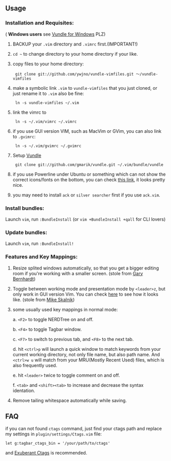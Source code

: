 ## Usage

### Installation and Requisites:
( **Windows users** see [Vundle for Windows](https://github.com/gmarik/vundle/wiki/Vundle-for-Windows) PLZ)

1. BACKUP your `.vim` directory and `.vimrc` first.(IMPORTANT!)

2. `cd ~` to change directory to your home directory if your like.

3. copy files to your home directory:

        git clone git://github.com/ywjno/vundle-vimfiles.git ～/vundle-vimfiles

4. make a symbolic link `.vim` to `vundle-vimfiles` that you just cloned, or just rename it to `.vim` also be fine:

        ln -s vundle-vimfiles ~/.vim

5. link the vimrc to

        ln -s ~/.vim/vimrc ~/.vimrc

6. if you use GUI version VIM, such as MacVim or GVim, you can also link to `.gvimrc`:

        ln -s ~/.vim/gvimrc ~/.gvimrc

7. Setup [Vundle](https://github.com/gmarik/vundle)

        git clone git://github.com/gmarik/vundle.git ~/.vim/bundle/vundle

8. if you use Powerline under Ubuntu or something which can not show the correct icons/fonts on the bottom, you can check [this link](https://github.com/scotu/ubuntu-mono-powerline), it looks pretty nice.

9. you may need to install `ack` or `silver searcher` first if you use `ack.vim`.

### Install bundles:

Launch `vim`, run `:BundleInstall`  (or `vim +BundleInstall +qall` for CLI lovers)

### Update bundles:

Launch `vim`, run `:BundleInstall!`

### Features and Key Mappings:

1. Resize splited windows automatically, so that you  get a bigger editing room if you're working with a smaller screen. (stole from [Gary Bernhardt](https://github.com/garybernhardt))

2. Toggle between working mode and presentation mode by `<leader>z`, but only work in GUI version Vim. You can check [here](http://blog.eddie.com.tw/2012/03/14/switch-to-presentation-mode/) to see how it looks like. (stole from [Mike Skalnik](https://github.com/skalnik))

3. some usually used key mappings in normal mode:

    a. `<F2>` to toggle NERDTree on and off.

    b. `<F4>` to toggle Tagbar window.

    c. `<F7>` to switch to previous tab, and `<F8>` to the next tab.

    d. hit `<ctrl>p` will launch a quick window to match keywords from your current working directory, not only file name, but also path name. And `<ctrl>w u` will match from your MRU(Mostly Recent Used) files, which is also frequently used.

    e. hit `<leader>` twice to toggle comment on and off.

    f. `<tab>` and `<shift><tab>` to increase and decrease the syntax identation.

4. Remove tailing whitespace automatically while saving.

## FAQ

if you can not found `ctags` command, just find your ctags path and replace my settings in `plugin/settings/Ctags.vim` file:

    let g:tagbar_ctags_bin = '/your/path/to/ctags'

and [Exuberant Ctags](http://ctags.sourceforge.net/) is recommended.
